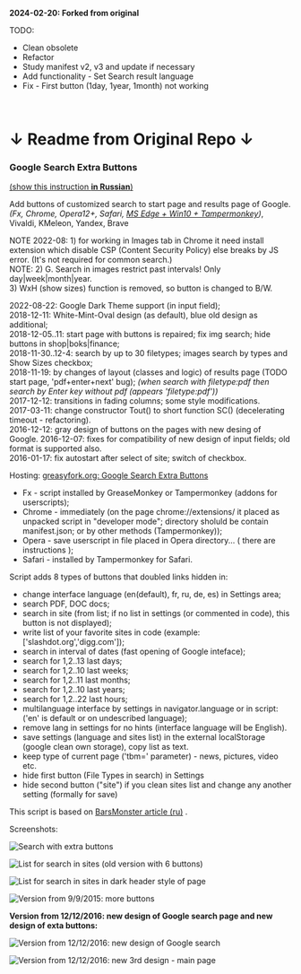 **2024-02-20: Forked from original**

TODO:
- Clean obsolete
- Refactor
- Study manifest v2, v3 and update if necessary
- Add functionality
      - Set Search result language
- Fix
      - First button (1day, 1year, 1month) not working
<br />

# &#8595; Readme from Original Repo &#8595;

### Google Search Extra Buttons

[(show this instruction **in Russian**)](readmeRu.md)

Add buttons of customized search to start page and results page of Google.<br>
*(Fx, Chrome, Opera12+, Safari, [MS Edge + Win10 + Tampermonkey](https://greasyfork.org/ru/forum/discussion/6048/x))*, Vivaldi, KMeleon, Yandex, Brave

NOTE 2022-08: 1) for working in Images tab in Chrome it need install extension whiсh disable CSP (Content Security Policy) else breaks by JS error. (It's not required for common search.)<br>
NOTE: 2) G. Search in images restrict past intervals! Only day|week|month|year.<br>
      3) WxH (show sizes) function is removed, so button is changed to B/W.

2022-08-22: Google Dark Theme support (in input field);<br>
2018-12-11: White-Mint-Oval design (as default), blue old design as additional;<br>
2018-12-05..11: start page with buttons is repaired; fix img search; hide buttons in shop|boks|finance;<br>
2018-11-30..12-4: search by up to 30 filetypes; images search by types and Show Sizes checkbox;<br>
2018-11-19: by changes of layout (classes and logic) of results page (TODO start page, 'pdf+enter+next' bug); _(when search with filetype:pdf then search by Enter key without pdf (appears 'filetype:pdf'))_<br>
2017-12-12: transitions in fading columns; some style modifications.<br>
2017-03-11: change constructor Tout() to short function SC() (decelerating timeout - refactoring).<br>
2016-12-12: gray design of buttons on the pages with new desing of Google.
2016-12-07: fixes for compatibility of new design of input fields; old format is supported also.<br>
2016-01-17: fix autostart after select of site; switch of checkbox.

Hosting: [greasyfork.org: Google Search Extra Buttons](https://greasyfork.org/en/scripts/7543-google-search-extra-buttons)

* Fx - script installed by GreaseMonkey or Tampermonkey (addons for userscripts);
* Chrome - immediately (on the page chrome://extensions/ it placed as unpacked script in "developer mode"; directory sholuld be contain manifest.json; or by other methods (Tampermonkey));
* Opera - save userscript in file placed in Opera directory... ( there are instructions );
* Safari - installed by Tampermonkey for Safari.

Script adds 8 types of buttons that doubled links hidden in:

* change interface language (en(default), fr, ru, de, es) in Settings area;
* search PDF, DOC docs;
* search in site (from list; if no list in settings (or commented in code), this button is not displayed);
* write list of your favorite sites in code (example: ['slashdot.org','digg.com']);
* search in interval of dates (fast opening of Google inteface);
* search for 1,2..13 last days;
* search for 1,2..10 last weeks;
* search for 1,2..11 last months;
* search for 1,2..10 last years;
* search for 1,2..22 last hours;
* multilanguage interface by settings in navigator.language or in script: ('en' is default or on undescribed language);
* remove lang in settings for no hints (interface language will be English).
* save settings (language and sites list) in the external localStorage (google clean own storage), copy list as text.
* keep type of current page ('tbm=' parameter) - news, pictures, video etc.
* hide first button (File Types in search) in Settings
* hide second button ("site") if you clean sites list and change any another setting (formally for save)

This script is based on [BarsMonster article (ru)](http://habrahabr.ru/post/179367/) .

Screenshots:

![Search with extra buttons](https://greasyfork.org/system/screenshots/screenshots/000/000/015/original/googleSearchExtraButtons-20150118-031446.png?14215417344)

![List for search in sites (old version with 6 buttons)](https://raw.githubusercontent.com/spmbt/googleSearchExtraButtons/master/googleSearchExtraButt20150218-white.png)

![List for search in sites in dark header style of page](https://raw.githubusercontent.com/spmbt/googleSearchExtraButtons/master/googleSearchExtraButt20150218-dark.png)

![Version from 9/9/2015: more buttons](https://raw.githubusercontent.com/spmbt/googleSearchExtraButtons/master/20150909-googleSearchExtra123week.png)

**Version from 12/12/2016: new design of Google search page and new design of exta buttons:**

![Version from 12/12/2016: new design of Google search](https://raw.githubusercontent.com/spmbt/googleSearchExtraButtons/master/2016-12-12_searchNewDesign3.png)

![Version from 12/12/2016: new 3rd design - main page](https://raw.githubusercontent.com/spmbt/googleSearchExtraButtons/master/2016-12-12_searchStartNewDes3.png)
